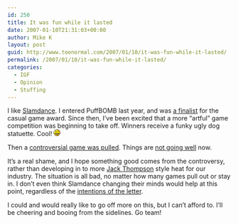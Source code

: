 ```yaml
---
id: 250
title: It was fun while it lasted
date: 2007-01-10T21:31:03+00:00
author: Mike K
layout: post
guid: http://www.toonormal.com/2007/01/10/it-was-fun-while-it-lasted/
permalink: /2007/01/10/it-was-fun-while-it-lasted/
categories:
  - IGF
  - Opinion
  - Stuffing
---
```

I like [Slamdance](http://www.slamdance.com/games/). I entered PuffBOMB last year, and was [a finalist](/2005/12/17/slamdance-2006-casual-finalist/) for the casual game award. Since then, I&#8217;ve been excited that a more &#8220;artful&#8221; game competition was beginning to take off. Winners receive a funky ugly dog statuette. Cool!  <img src='/wp-includes/images/smilies/icon_smile.gif' alt=':)' class='wp-smiley' />

Then a [controversial game was pulled](http://www.watercoolergames.org/archives/000717.shtml). Things are [not going well](http://www.watercoolergames.org/archives/000719.shtml) now.

It&#8217;s a real shame, and I hope something good comes from the controversy, rather than developing in to more [Jack Thompson](http://en.wikipedia.org/wiki/Jack_Thompson_(attorney)) style heat for our industry. The situation is all bad, no matter how many games pull out or stay in. I don&#8217;t even think Slamdance changing their minds would help at this point, regardless of the [intentions of the letter](http://grandtextauto.gatech.edu/2007/01/08/from-slamdance-games-finalists/).

I could and would really like to go off more on this, but I can&#8217;t afford to. I&#8217;ll be cheering and booing from the sidelines. Go team!